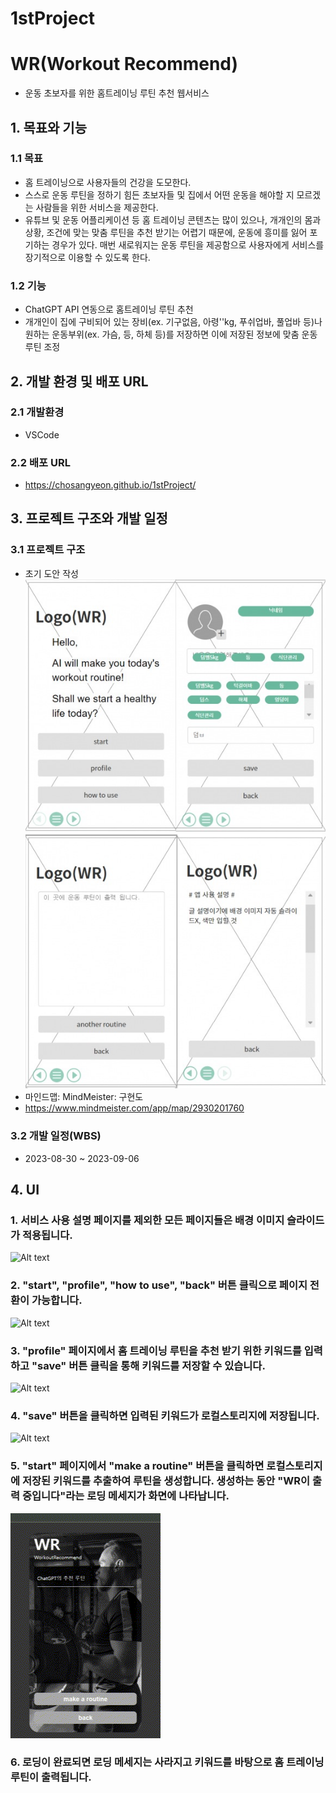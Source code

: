 # 1stProject
# WR(Workout Recommend)
- 운동 초보자를 위한 홈트레이닝 루틴 추천 웹서비스
## 1. 목표와 기능
### 1.1 목표
- 홈 트레이닝으로 사용자들의 건강을 도모한다.
- 스스로 운동 루틴을 정하기 힘든 초보자들 및 집에서 어떤 운동을 해야할 지 모르겠는 사람들을 위한 서비스을 제공한다.
- 유튜브 및 운동 어플리케이션 등 홈 트레이닝 콘텐츠는 많이 있으나, 개개인의 몸과 상황, 조건에 맞는 맞춤 루틴을 추천 받기는 어렵기 때문에, 운동에 흥미를 잃어 포기하는 경우가 있다. 매번 새로워지는 운동 루틴을 제공함으로 사용자에게 서비스를 장기적으로 이용할 수 있도록 한다.
### 1.2 기능
- ChatGPT API 연동으로 홈트레이닝 루틴 추천
- 개개인이 집에 구비되어 있는 장비(ex. 기구없음, 아령''kg, 푸쉬업바, 풀업바 등)나 원하는 운동부위(ex. 가슴, 등, 하체 등)를 저장하면 이에 저장된 정보에 맞춤 운동 루틴 조정
## 2. 개발 환경 및 배포 URL
### 2.1 개발환경
- VSCode
### 2.2 배포 URL
- https://chosangyeon.github.io/1stProject/
## 3. 프로젝트 구조와 개발 일정
### 3.1 프로젝트 구조
- 초기 도안 작성
![Alt text](img/wr_plan.png)
- 마인드맵: MindMeister: 구현도
- https://www.mindmeister.com/app/map/2930201760
### 3.2 개발 일정(WBS)
- 2023-08-30 ~ 2023-09-06
## 4. UI
### 1. 서비스 사용 설명 페이지를 제외한 모든 페이지들은 배경 이미지 슬라이드가 적용됩니다.<br>

![Alt text](img/background.gif)<br>
### 2. "start", "profile", "how to use", "back" 버튼 클릭으로 페이지 전환이 가능합니다.<br>

![Alt text](img/button.gif)<br>
### 3. "profile" 페이지에서 홈 트레이닝 루틴을 추천 받기 위한 키워드를 입력하고 "save" 버튼 클릭을 통해 키워드를 저장할 수 있습니다.<br>

![Alt text](img/keyword.gif)<br>
### 4. "save" 버튼을 클릭하면 입력된 키워드가 로컬스토리지에 저장됩니다.<br>

![Alt text](img/localstorage.gif)<br>
### 5. "start" 페이지에서 "make a routine" 버튼을 클릭하면 로컬스토리지에 저장된 키워드를 추출하여 루틴을 생성합니다. 생성하는 동안 "WR이 출력 중입니다"라는 로딩 메세지가 화면에 나타납니다.<br>

![Alt text](img/loading.gif)<br>
### 6. 로딩이 완료되면 로딩 메세지는 사라지고 키워드를 바탕으로 홈 트레이닝 루틴이 출력됩니다.<br>
